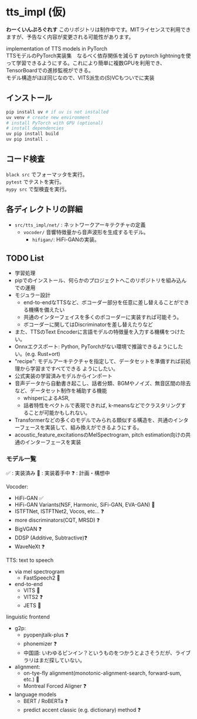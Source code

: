 # tts_impl (仮)
**わーくいんぷろぐれす** 
このリポジトリは制作中です。MITライセンスで利用できますが、予告なく内容が変更される可能性があります。

implementation of TTS models in PyTorch  
TTSモデルのPyTorch実装集　なるべく依存関係を減らす
pytorch lightningを使って学習できるようにする。これにより簡単に複数GPUを利用でき、TensorBoardでの進捗監視ができる。  
モデル構造がほぼ同じなので、VITS派生の(S)VCもついでに実装

## インストール
```sh
pip install uv # if uv is not installed
uv venv # create new environment
# install PyTorch with GPU (optional)
# install dependencies
uv pip install build
uv pip install .
```

## コード検査
`black src` でフォーマッタを実行。  
`pytest` でテストを実行。  
`mypy src` で型検査を実行。  


## 各ディレクトリの詳細
- `src/tts_impl/net/` : ネットワークアーキテクチャの定義
    - `vocoder/` 音響特徴量から音声波形を生成するモデル。
        - `hifigan/`: HiFi-GANの実装。

## TODO List
- 学習処理
- pipでのインストール、何らかのプロジェクトへこのリポジトリを組み込んでの運用
- モジュラー設計
    - end-to-endなTTSなど、ボコーダー部分を任意に差し替えることができる機構を備えたい
    - 共通のインターフェイスを多くのボコーダーに実装すれば可能そう。
    - ボコーダーに関してはDiscriminatorを差し替えたりなど
- また、TTSのText Encoderに言語モデルの特徴量を入力する機構をつけたい。
- Onnxエクスポート: Python, PyTorchがない環境で推論できるようにしたい。(e.g. Rust+ort)
- "recipe": モデルアーキテクチャを指定して、データセットを準備すれば前処理から学習まですべてできる
ようにしたい。
- 公式実装の学習済みモデルからインポート
- 音声データから自動書き起こし、話者分類、BGMやノイズ、無音区間の除去など、データセット制作を補助する機能
    - whisperによるASR,
    - 話者特性をベクトルで表現できれば, k-meansなどでクラスタリングすることが可能かもしれない。
- Transformerなどの多くのモデルでみられる類似する構造を、共通のインターフェースを実装して、組み換えができるようにする。
- acoustic_feature_excitationsのMelSpectrogram, pitch estimation向けの共通のインターフェースを実装

### モデル一覧
✅ : 実装済み
🚧 : 実装着手中 
❓ : 計画・構想中

Vocoder:
- HiFi-GAN ✅
- HiFi-GAN Variants(NSF, Harmonic, SiFi-GAN, EVA-GAN) 🚧
- ISTFTNet, ISTFTNet2, Vocos, etc... ❓
- more discriminators(CQT, MRSD) ❓
- BigVGAN ❓
- DDSP (Additive, Subtractive)❓
- WaveNeXt ❓

TTS: text to speech
- via mel spectrogram
    - FastSpeech2 🚧
- end-to-end
    - VITS 🚧
    - VITS2 ❓
    - JETS 🚧


linguistic frontend
- g2p:
    - pyopenjtalk-plus ❓
    - phonemizer ❓
    - 中国語: いわゆるピンイン？というものをつかうとよさそうだが、ライブラリはまだ探していない。
- alignment:
    - on-tye-fly alignment(monotonic-alignment-search, forward-sum, etc.) 🚧
    - Montreal Forced Aligner ❓
- language models
    - BERT / RoBERTa ❓
    - predict accent classic (e.g. dictionary) method ❓